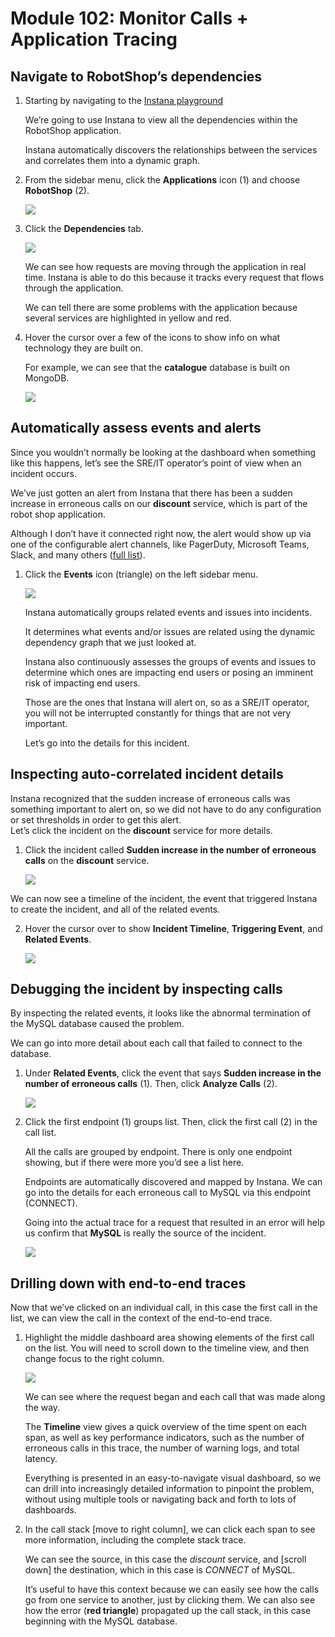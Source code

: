 # Module 102: Monitor Calls + Application Tracing

## Navigate to RobotShop’s dependencies

1.  Starting by navigating to the [Instana playground](https://play-with.instana.io/)

    We’re going to use Instana to view all the dependencies within the RobotShop application.

    Instana automatically discovers the relationships between the services and correlates them into a dynamic graph.

2.  From the sidebar menu, click the **Applications** icon (1) and choose **RobotShop** (2).

    ![](./images/102/applications-robotshop.png)

3.  Click the **Dependencies** tab.

    ![](./images/102/dependencies.png)

    We can see how requests are moving through the application in real time. Instana is able to do this because it tracks every request that flows through the application.

    We can tell there are some problems with the application because several services are highlighted in yellow and red.

4.  Hover the cursor over a few of the icons to show info on what technology they are built on.

    For example, we can see that the **catalogue** database is built on MongoDB.

    ![](./images/102/dependencies-hover.png)

## Automatically assess events and alerts

Since you wouldn’t normally be looking at the dashboard when something like this happens, let’s see the SRE/IT operator’s point of view when an incident occurs.

We’ve just gotten an alert from Instana that there has been a sudden increase in erroneous calls on our **discount** service, which is part of the robot shop application.

Although I don’t have it connected right now, the alert would show up via one of the configurable alert channels, like PagerDuty, Microsoft Teams, Slack, and many others ([full list](https://www.instana.com/docs/events_alerts/alert-channels)).

1. Click the **Events** icon (triangle) on the left sidebar menu.

   ![](./images/102/sidebar_menu.png)

   Instana automatically groups related events and issues into incidents.

   It determines what events and/or issues are related using the dynamic dependency graph that we just looked at.

   Instana also continuously assesses the groups of events and issues to determine which ones are impacting end users or posing an imminent risk of impacting end users.

   Those are the ones that Instana will alert on, so as a SRE/IT operator, you will not be interrupted constantly for things that are not very important.

   Let’s go into the details for this incident.

## Inspecting auto-correlated incident details

Instana recognized that the sudden increase of erroneous calls was something important to alert on, so we did not have to do any configuration or set thresholds in order to get this alert.  
Let’s click the incident on the **discount** service for more details.

1. Click the incident called **Sudden increase in the number of erroneous calls** on the **discount** service.

   ![](./images/102/event_page.png)

We can now see a timeline of the incident, the event that triggered Instana to create the incident, and all of the related events.

2. Hover the cursor over to show **Incident Timeline**, **Triggering Event**, and **Related Events**.

   ![](./images/102/incident_details_screen.png)

## Debugging the incident by inspecting calls

By inspecting the related events, it looks like the abnormal termination of the MySQL database caused the problem.

We can go into more detail about each call that failed to connect to the database.

1. Under **Related Events**, click the event that says **Sudden increase in the number of erroneous calls** (1). Then, click **Analyze Calls** (2).

   ![](./images/102/events.png)

2. Click the first endpoint (1) groups list. Then, click the first call (2) in the call list.

   All the calls are grouped by endpoint. There is only one endpoint showing, but if there were more you’d see a list here.

   Endpoints are automatically discovered and mapped by Instana. We can go into the details for each erroneous call to MySQL via this endpoint (CONNECT).

   Going into the actual trace for a request that resulted in an error will help us confirm that **MySQL** is really the source of the incident.

   ![](./images/102/endpoint_connect.png)

## Drilling down with end-to-end traces

Now that we’ve clicked on an individual call, in this case the first call in the list, we can view the call in the context of the end-to-end trace.

1. Highlight the middle dashboard area showing elements of the first call on the list. You will need to scroll down to the timeline view, and then change focus to the right column.

   ![](./images/102/call_timeline.png)

   We can see where the request began and each call that was made along the way.

   The **Timeline** view gives a quick overview of the time spent on each span, as well as key performance indicators, such as the number of erroneous calls in this trace, the number of warning logs, and total latency.

   Everything is presented in an easy-to-navigate visual dashboard, so we can drill into increasingly detailed information to pinpoint the problem, without using multiple tools or navigating back and forth to lots of dashboards.

2. In the call stack [move to right column], we can click each span to see more information, including the complete stack trace.

   We can see the source, in this case the _discount_ service, and [scroll down] the destination, which in this case is _CONNECT_ of MySQL.

   It’s useful to have this context because we can easily see how the calls go from one service to another, just by clicking them. We can also see how the error (**red triangle**) propagated up the call stack, in this case beginning with the MySQL database.
